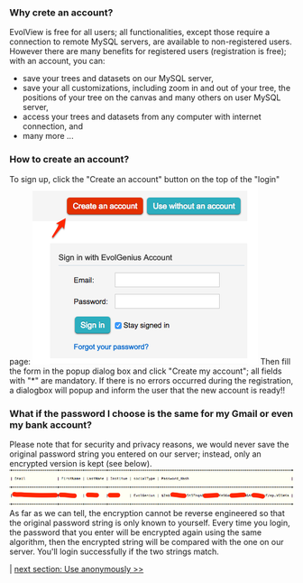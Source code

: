 ### Why crete an account?
EvolView is free for all users; all functionalities, except those require a connection to remote MySQL servers, are available to non-registered users. However there are many benefits for registered users (registration is free); with an account, you can:
* save your trees and datasets on our MySQL server,
* save your all customizations, including zoom in and out of your tree, the positions of your tree on the canvas and many others on user MySQL server,
* access your trees and datasets from any computer with internet connection, and
* many more ...

### How to create an account?
To sign up, click the "Create an account" button on the top of the "login" page:
![](images/CreateNewAccount_create_an_account.png)
Then fill the form in the popup dialog box and click "Create my account"; all fields with "\*" are mandatory.
If there is no errors occurred during the registration, a dialogbox will popup and inform the user that the new account is ready!!

### What if the password I choose is the same for my Gmail or even my bank account?
Please note that for security and privacy reasons, we would never save the original password string you entered on our server; instead, only an encrypted version is kept (see below).
![](images/CreateNewAccount_password_hash.png)
As far as we can tell, the encryption cannot be reverse engineered so that the original password string is only known to yourself.
Every time you login, the password that you enter will be encrypted again using the same algorithm, then the encrypted string will be compared with the one on our server. You'll login successfully if the two strings match.

|  [next section: Use anonymously >>](/notsoquickstart/2_Use_Anonymously/UseAnonymousely.md)
